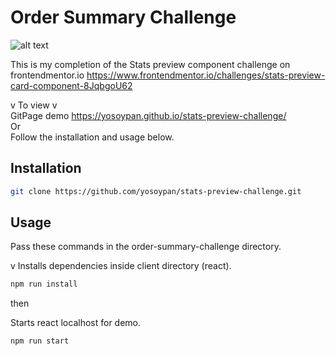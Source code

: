 # Order Summary Challenge

![alt text](https://i.gyazo.com/716070461e6d375a2ffffd20dc66217c.png)

This is my completion of the Stats preview component challenge on frontendmentor.io
https://www.frontendmentor.io/challenges/stats-preview-card-component-8JqbgoU62

v To view v <br />
GitPage demo https://yosoypan.github.io/stats-preview-challenge/ <br />
Or <br />
Follow the installation and usage below.

## Installation

```bash
git clone https://github.com/yosoypan/stats-preview-challenge.git
```

## Usage

Pass these commands in the order-summary-challenge directory.

v Installs dependencies inside client directory (react).
```bash
npm run install
```

then 

Starts react localhost for demo.
```bash
npm run start
```
